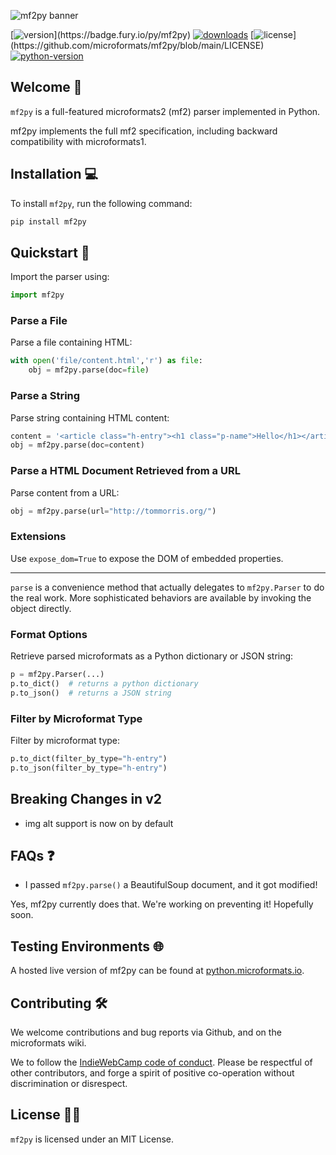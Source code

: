 ![mf2py banner](http://microformats.github.io/mf2py/banner.png)

[![version](https://badge.fury.io/py/mf2py.svg?)](https://badge.fury.io/py/mf2py)
[![downloads](https://img.shields.io/pypi/dm/mf2py)](https://pypistats.org/packages/mf2py)
[![license](https://img.shields.io/pypi/l/mf2py?)](https://github.com/microformats/mf2py/blob/main/LICENSE)
[![python-version](https://img.shields.io/pypi/pyversions/mf2py)](https://badge.fury.io/py/mf2py)

## Welcome 👋

`mf2py` is a full-featured microformats2 (mf2) parser implemented in Python.

mf2py implements the full mf2 specification, including backward compatibility with microformats1.

## Installation 💻

To install `mf2py`, run the following command:

```bash
pip install mf2py
```

## Quickstart 🚀

Import the parser using:

```python
import mf2py
```

### Parse a File

Parse a file containing HTML:

```python
with open('file/content.html','r') as file:
    obj = mf2py.parse(doc=file)
```

### Parse a String

Parse string containing HTML content:

```python
content = '<article class="h-entry"><h1 class="p-name">Hello</h1></article>'
obj = mf2py.parse(doc=content)
```

### Parse a HTML Document Retrieved from a URL

Parse content from a URL:

```python
obj = mf2py.parse(url="http://tommorris.org/")
```

### Extensions

Use `expose_dom=True` to expose the DOM of embedded properties.

---

`parse` is a convenience method that actually delegates to
`mf2py.Parser` to do the real work. More sophisticated behaviors are
available by invoking the object directly.

### Format Options

Retrieve parsed microformats as a Python dictionary or JSON string:

```python
p = mf2py.Parser(...)
p.to_dict()  # returns a python dictionary
p.to_json()  # returns a JSON string
```

### Filter by Microformat Type

Filter by microformat type:

```python
p.to_dict(filter_by_type="h-entry")
p.to_json(filter_by_type="h-entry")
```

## Breaking Changes in v2

- img alt support is now on by default

## FAQs ❓

* I passed `mf2py.parse()` a BeautifulSoup document, and it got modified!

Yes, mf2py currently does that. We're working on preventing it! Hopefully soon.

## Testing Environments 🌐

A hosted live version of mf2py can be found at [python.microformats.io](https://python.microformats.io).

## Contributing 🛠️

We welcome contributions and bug reports via Github, and on the microformats wiki.

We to follow the [IndieWebCamp code of conduct](http://indiewebcamp.com/code-of-conduct). Please be respectful of other contributors, and forge a spirit of positive co-operation without discrimination or disrespect.

## License 🧑‍⚖️

`mf2py` is licensed under an MIT License.
